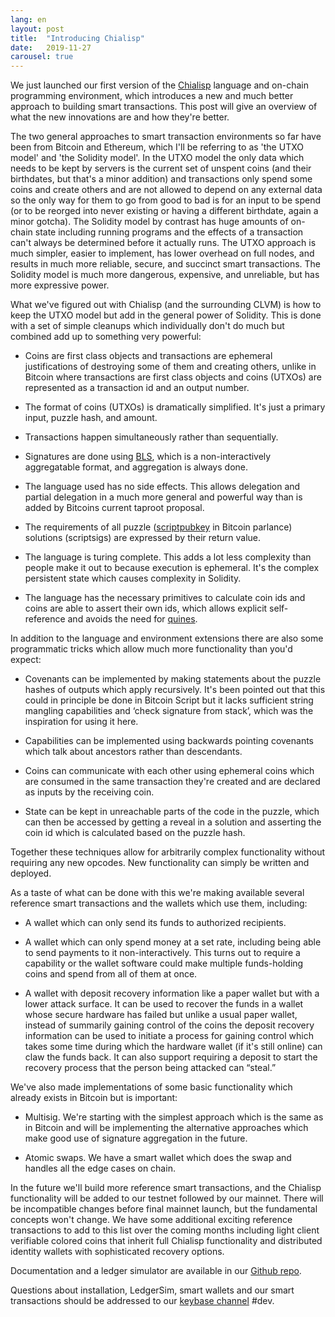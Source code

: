 ```yaml
---
lang: en
layout: post
title:  "Introducing Chialisp"
date:   2019-11-27
carousel: true
---
```


We just launched our first version of the [Chialisp](https://github.com/Chia-Network/wallets) language and on-chain programming environment, which introduces a new and much better approach to building smart transactions. This post will give an overview of what the new innovations are and how they're better.

The two general approaches to smart transaction environments so far have been from Bitcoin and Ethereum, which I'll be referring to as 'the UTXO model' and 'the Solidity model'. In the UTXO model the only data which needs to be kept by servers is the current set of unspent coins (and their birthdates, but that's a minor addition) and transactions only spend some coins and create others and are not allowed to depend on any external data so the only way for them to go from good to bad is for an input to be spend (or to be reorged into never existing or having a different birthdate, again a minor gotcha). The Solidity model by contrast has huge amounts of on-chain state including running programs and the effects of a transaction can't always be determined before it actually runs. The UTXO approach is much simpler, easier to implement, has lower overhead on full nodes, and results in much more reliable, secure, and succinct smart transactions. The Solidity model is much more dangerous, expensive, and unreliable, but has more expressive power.

What we've figured out with Chialisp (and the surrounding CLVM) is how to keep the UTXO model but add in the general power of Solidity. This is done with a set of simple cleanups which individually don't do much but combined add up to something very powerful:

* Coins are first class objects and transactions are ephemeral justifications of destroying some of them and creating others, unlike in Bitcoin where transactions are first class objects and coins (UTXOs) are represented as a transaction id and an output number.

* The format of coins (UTXOs) is dramatically simplified. It's just a primary input, puzzle hash, and amount.

* Transactions happen simultaneously rather than sequentially.

* Signatures are done using [BLS](https://en.wikipedia.org/wiki/Boneh%E2%80%93Lynn%E2%80%93Shacham), which is a non-interactively aggregatable format, and aggregation is always done.

* The language used has no side effects. This allows delegation and partial delegation in a much more general and powerful way than is added by Bitcoins current taproot proposal.

* The requirements of all puzzle ([scriptpubkey](https://bitcoin.org/en/glossary/pubkey-script) in Bitcoin parlance) solutions (scriptsigs) are expressed by their return value.

* The language is turing complete. This adds a lot less complexity than people make it out to because execution is ephemeral. It's the complex persistent state which causes complexity in Solidity.

* The language has the necessary primitives to calculate coin ids and coins are able to assert their own ids, which allows explicit self-reference and avoids the need for [quines](https://en.wikipedia.org/wiki/Quine_(computing)).

In addition to the language and environment extensions there are also some programmatic tricks which allow much more functionality than you'd expect:

* Covenants can be implemented by making statements about the puzzle hashes of outputs which apply recursively. It's been pointed out that this could in principle be done in Bitcoin Script but it lacks sufficient string mangling capabilities and ‘check signature from stack’, which was the inspiration for using it here.

* Capabilities can be implemented using backwards pointing covenants which talk about ancestors rather than descendants.

* Coins can communicate with each other using ephemeral coins which are consumed in the same transaction they're created and are declared as inputs by the receiving coin.

* State can be kept in unreachable parts of the code in the puzzle, which can then be accessed by getting a reveal in a solution and asserting the coin id which is calculated based on the puzzle hash.

Together these techniques allow for arbitrarily complex functionality without requiring any new opcodes. New functionality can simply be written and deployed. 

As a taste of what can be done with this we're making available several reference smart transactions and the wallets which use them, including:

* A wallet which can only send its funds to authorized recipients.

* A wallet which can only spend money at a set rate, including being able to send payments to it non-interactively. This turns out to require a capability or the wallet software could make multiple funds-holding coins and spend from all of them at once.

* A wallet with deposit recovery information like a paper wallet but with a lower attack surface. It can be used to recover the funds in a wallet whose secure hardware has failed but unlike a usual paper wallet, instead of summarily gaining control of the coins the deposit recovery information can be used to initiate a process for gaining control which takes some time during which the hardware wallet (if it's still online) can claw the funds back. It can also support requiring a deposit to start the recovery process that the person being attacked can “steal.”

We've also made implementations of some basic functionality which already exists in Bitcoin but is important:

* Multisig. We're starting with the simplest approach which is the same as in Bitcoin and will be implementing the alternative approaches which make good use of signature aggregation in the future.

* Atomic swaps. We have a smart wallet which does the swap and handles all the edge cases on chain.

In the future we'll build more reference smart transactions, and the Chialisp functionality will be added to our testnet followed by our mainnet. There will be incompatible changes before final mainnet launch, but the fundamental concepts won't change. We have some additional exciting reference transactions to add to this list over the coming months including light client verifiable colored coins that inherit full Chialisp functionality and distributed identity wallets with sophisticated recovery options.

Documentation and a ledger simulator are available in our [Github repo](https://github.com/Chia-Network/wallets).

Questions about installation, LedgerSim, smart wallets and our smart transactions should be addressed to our [keybase channel](https://keybase.io/team/chia_network.public) #dev.

